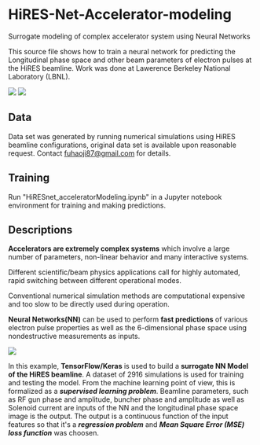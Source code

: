 # HiRES-Net-Accelerator-modeling
Surrogate modeling of complex accelerator system using Neural Networks

This source file shows how to train a neural network for predicting the Longitudinal phase space and other beam parameters of electron pulses at the HiRES beamline. Work was done at Lawerence Berkeley National Laboratory (LBNL).

<img src="https://drive.google.com/uc?export=view&id=1NbtwCy7tBqkvzfgkeNx4MUn2680iCuYn">
<img src="https://drive.google.com/uc?export=view&id=1A2chbKacycEmx305wZg2HNPhWORSMR5B">

## Data
Data set was generated by running numerical simulations using HiRES beamline configurations, original data set is available upon reasonable request. Contact fuhaoji87@gmail.com for details.

## Training 
Run "HiRESnet_acceleratorModeling.ipynb" in a Jupyter notebook environment for training and making predictions. 

## Descriptions

**Accelerators are extremely complex systems** which involve a large number of parameters, non-linear behavior and many interactive systems.

Different scientific/beam physics applications call for highly
automated, rapid switching between different operational
modes.

Conventional numerical simulation methods are
computational expensive and too slow to be directly used
during operation.

**Neural Networks(NN)** can be used to perform **fast predictions** of various electron pulse properties as well as the 6-dimensional phase space using nondestructive measurements as inputs. 

<img src="https://drive.google.com/uc?export=view&id=1gQXb8ncaIFgdxj-ykyTrcmELTpA3Dc3_">


In this example, **TensorFlow/Keras** is used to build a **surrogate NN Model of the HiRES beamline**. A dataset of 2916 simulations is used for training and testing the model. From the machine learning point of view, this is formalized as a ***supervised learning problem***. Beamline parameters, such as RF gun phase and amplitude, buncher phase and amplitude as well as Solenoid current are inputs of the NN and the longitudinal phase space image is the output. The output is a continuous function of the input features so that it's a ***regression problem*** and ***Mean Square Error (MSE) loss function*** was choosen.
